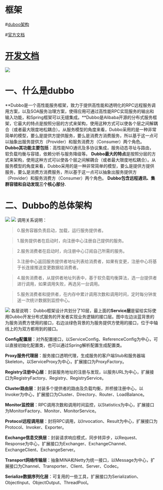 # 框架

#[duboo架构](https://blog.csdn.net/zuochao_2013/article/details/80639997)

#[官方文档](http://dubbo.apache.org/books/dubbo-user-book/)

# [开发文档](http://dubbo.apache.org/books/dubbo-dev-book/)

![](http://shiyanjuncn.b0.upaiyun.com/wp-content/uploads/2013/09/dubbo-relation.png)

# 一、什么是dubbo
**Dubbo是一个高性能服务框架，致力于提供高性能和透明化的RPC远程服务调用方案，以及SOA服务治理方案，使得应用可通过高性能RPC实现服务的输出和输入功能，和Spring框架可以无缝集成。**Dubbo是Alibaba开源的分布式服务框架，它最大的特点是按照分层的方式来架构，使用这种方式可以使各个层之间解耦合（或者最大限度地松耦合）。从服务模型的角度来看，Dubbo采用的是一种非常简单的模型，要么是提供方提供服务，要么是消费方消费服务，所以基于这一点可以抽象出服务提供方（Provider）和服务消费方（Consumer）两个角色。
**Dubbo其功能主要包括**：高性能NIO通讯及多协议集成，服务动态寻址与路由，软负载均衡与容错，依赖分析与服务降级等。
**Dubbo最大的特点**是按照分层的方式来架构，使用这种方式可以使各个层之间解耦合（或者最大限度地松耦合）。从服务模型的角度来看，Dubbo采用的是一种非常简单的模型，要么是提供方提供服务，要么是消费方消费服务，所以基于这一点可以抽象出服务提供方（Provider）和服务消费方（Consumer）两个角色。
**Dubbo包含远程通讯、集群容错和自动发现三个核心部分.**
# 二、Dubbo的总体架构
![](https://i.imgur.com/QuQ4J1o.png)
![](https://i.imgur.com/IbkSVT3.png)
调用关系说明：

>0.服务容器负责启动，加载，运行服务提供者。

>1.服务提供者在启动时，向注册中心注册自己提供的服务。

>2.服务消费者在启动时，向注册中心订阅自己所需的服务。

>3.注册中心返回服务提供者地址列表给消费者，如果有变更，注册中心将基于长连接推送变更数据给消费者。

>4.服务消费者，从提供者地址列表中，基于软负载均衡算法，选一台提供者进行调用，如果调用失败，再选另一台调用。

>5.服务消费者和提供者，在内存中累计调用次数和调用时间，定时每分钟发送一次统计数据到监控中心。

![](https://i.imgur.com/eJ5nx4F.png)
各层说明：
Dubbo框架设计共划分了10层，最上面的**Service层**是留给实际使用Dubbo开发分布式服务的开发者实现业务逻辑的接口层。图中左边淡蓝背景的为服务消费方使用的接口，右边淡绿色背景的为服务提供方使用的接口，位于中轴线上的为双方都用到的接口。

**Config配置层**：对外配置接口，以ServiceConfig、ReferenceConfig为中心，可以直接初始化配置类，也可以通过Spring解析配置生成配置类。

**Proxy服务代理层**：服务接口透明代理，生成服务的客户端Stub和服务器端Skeleton，以ServiceProxy为中心，扩展接口为ProxyFactory。

**Registry注册中心层**：封装服务地址的注册与发现，以服务URL为中心，扩展接口为RegistryFactory、Registry、RegistryService。

**Cluster路由层**：封装多个提供者的路由及负载均衡，并桥接注册中心，以Invoker为中心，扩展接口为Cluster、Directory、Router、LoadBalance。

**Monitor监控层**：RPC调用次数和调用时间监控，以Statistics为中心，扩展接口为MonitorFactory、Monitor、MonitorService。

**Protocol远程调用层**：封将RPC调用，以Invocation、Result为中心，扩展接口为Protocol、Invoker、Exporter。

**Exchange信息交换层**：封装请求响应模式，同步转异步，以Request、Response为中心，扩展接口为Exchanger、ExchangeChannel、ExchangeClient、ExchangeServer。

**Transport网络传输层**：抽象MINA和Netty为统一接口，以Message为中心，扩展接口为Channel、Transporter、Client、Server、Codec。

**Serialize数据序列化层**：可复用的一些工具，扩展接口为Serialization、ObjectInput、ObjectOutput、ThreadPool。

